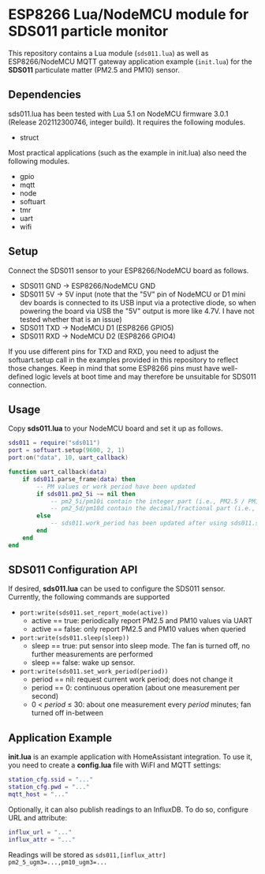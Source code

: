 # ESP8266 Lua/NodeMCU module for SDS011 particle monitor

This repository contains a Lua module (`sds011.lua`) as well as ESP8266/NodeMCU
MQTT gateway application example (`init.lua`) for the **SDS011** particulate
matter (PM2.5 and PM10) sensor.

## Dependencies

sds011.lua has been tested with Lua 5.1 on NodeMCU firmware 3.0.1
(Release 202112300746, integer build). It requires the following modules.

* struct

Most practical applications (such as the example in init.lua) also need the
following modules.

* gpio
* mqtt
* node
* softuart
* tmr
* uart
* wifi

## Setup

Connect the SDS011 sensor to your ESP8266/NodeMCU board as follows.

* SDS011 GND → ESP8266/NodeMCU GND
* SDS011 5V → 5V input (note that the "5V" pin of NodeMCU or D1 mini dev boards is connected to its USB input via a protective diode, so when powering the board via USB the "5V" output is more like 4.7V. I have not tested whether that is an issue)
* SDS011 TXD → NodeMCU D1 (ESP8266 GPIO5)
* SDS011 RXD → NodeMCU D2 (ESP8266 GPIO4)

If you use different pins for TXD and RXD, you need to adjust the
softuart.setup call in the examples provided in this repository to reflect
those changes. Keep in mind that some ESP8266 pins must have well-defined logic
levels at boot time and may therefore be unsuitable for SDS011 connection.

## Usage

Copy **sds011.lua** to your NodeMCU board and set it up as follows.

```lua
sds011 = require("sds011")
port = softuart.setup(9600, 2, 1)
port:on("data", 10, uart_callback)

function uart_callback(data)
	if sds011.parse_frame(data) then
		-- PM values or work period have been updated
		if sds011.pm2_5i ~= nil then
			-- pm2_5i/pm10i contain the integer part (i.e., PM2.5 / PM10 value in µg/m³)
			-- pm2_5d/pm10d contain the decimal/fractional part (i.e., PM2.5 / PM10 fraction in .1 µg/m³, range 0 .. 9)
		else
			-- sds011.work_period has been updated after using sds011.set_work_period
		end
	end
end
```

## SDS011 Configuration API

If desired, **sds011.lua** can be used to configure the SDS011 sensor.
Currently, the following commands are supported

* `port:write(sds011.set_report_mode(active))`
  * active == true: periodically report PM2.5 and PM10 values via UART
  * active == false: only report PM2.5 and PM10 values when queried
* `port:write(sds011.sleep(sleep))`
  * sleep == true: put sensor into sleep mode. The fan is turned off, no further measurements are performed
  * sleep == false: wake up sensor.
* `port:write(sds011.set_work_period(period))`
  * period == nil: request current work period; does not change it
  * period == 0: continuous operation (about one measurement per second)
  * 0 < *period* ≤ 30: about one measurement every *period* minutes; fan turned off in-between

## Application Example

**init.lua** is an example application with HomeAssistant integration.
To use it, you need to create a **config.lua** file with WiFI and MQTT settings:

```lua
station_cfg.ssid = "..."
station_cfg.pwd = "..."
mqtt_host = "..."
```

Optionally, it can also publish readings to an InfluxDB.
To do so, configure URL and attribute:

```lua
influx_url = "..."
influx_attr = "..."
```

Readings will be stored as `sds011,[influx_attr] pm2_5_ugm3=...,pm10_ugm3=...`
